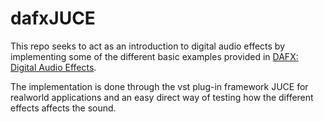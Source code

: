 # dafxJUCE

This repo seeks to act as an introduction to digital audio effects by implementing some of the different basic examples provided in [DAFX: Digital Audio Effects](http://www.dafx.de).

The implementation is done through the vst plug-in framework JUCE for realworld applications and an easy direct way of testing how the different effects affects the sound.
